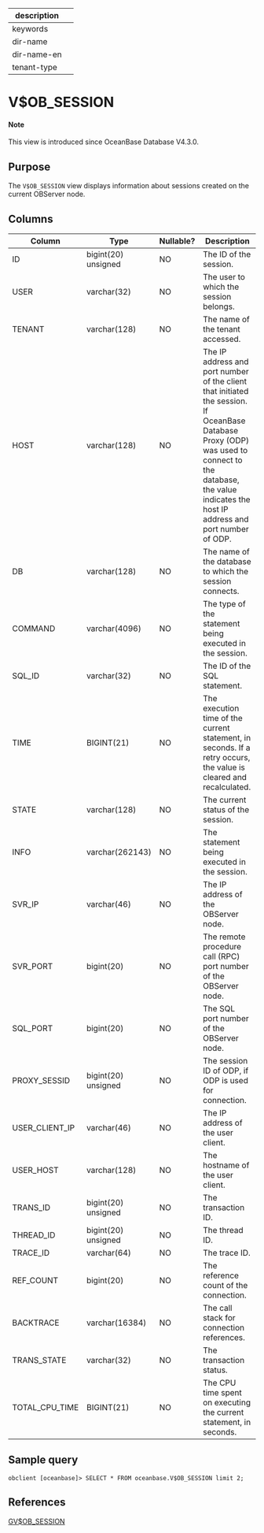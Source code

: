 | description ||
|---|---|
| keywords ||
| dir-name ||
| dir-name-en ||
| tenant-type ||

# V$OB_SESSION

<main id="notice" type='explain'>
<h4>Note</h4>
<p>This view is introduced since OceanBase Database V4.3.0. </p>
</main>

## Purpose

The `V$OB_SESSION` view displays information about sessions created on the current OBServer node.

## Columns

| **Column** | **Type** | **Nullable?** | **Description** |
| --- | --- | --- | --- |
| ID | bigint(20) unsigned | NO | The ID of the session. |
| USER | varchar(32) | NO | The user to which the session belongs. |
| TENANT | varchar(128) | NO | The name of the tenant accessed. |
| HOST | varchar(128) | NO | The IP address and port number of the client that initiated the session. If OceanBase Database Proxy (ODP) was used to connect to the database, the value indicates the host IP address and port number of ODP. |
| DB | varchar(128) | NO | The name of the database to which the session connects. |
| COMMAND | varchar(4096) | NO | The type of the statement being executed in the session. |
| SQL_ID | varchar(32) | NO | The ID of the SQL statement. |
| TIME | BIGINT(21) | NO | The execution time of the current statement, in seconds. If a retry occurs, the value is cleared and recalculated. |
| STATE | varchar(128) | NO | The current status of the session. |
| INFO | varchar(262143) | NO | The statement being executed in the session. |
| SVR_IP | varchar(46) | NO | The IP address of the OBServer node. |
| SVR_PORT | bigint(20) | NO | The remote procedure call (RPC) port number of the OBServer node. |
| SQL_PORT | bigint(20) | NO | The SQL port number of the OBServer node. |
| PROXY_SESSID | bigint(20) unsigned | NO | The session ID of ODP, if ODP is used for connection. |
| USER_CLIENT_IP | varchar(46) | NO | The IP address of the user client. |
| USER_HOST | varchar(128) | NO | The hostname of the user client. |
| TRANS_ID | bigint(20) unsigned | NO | The transaction ID. |
| THREAD_ID | bigint(20) unsigned | NO | The thread ID. |
| TRACE_ID | varchar(64) | NO | The trace ID. |
| REF_COUNT | bigint(20) | NO | The reference count of the connection. |
| BACKTRACE | varchar(16384) | NO | The call stack for connection references. |
| TRANS_STATE | varchar(32) | NO | The transaction status. |
| TOTAL_CPU_TIME | BIGINT(21) | NO | The CPU time spent on executing the current statement, in seconds. |

## Sample query

```shell
obclient [oceanbase]> SELECT * FROM oceanbase.V$OB_SESSION limit 2;
```

<!--

 查询结果如下：

```shell

```
-->
## References

[GV$OB_SESSION](17400.gv-ob_session-of-sys-tenant.md)
